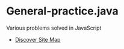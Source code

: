 # General-practice.java
Various problems solved in JavaScript

* [Discover Site Map](./discoverSiteMap.js)